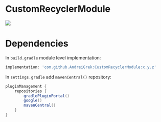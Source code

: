 # CustomRecyclerModule
[![](https://jitpack.io/v/AndreiGrek/CustomRecyclerModule.svg)](https://jitpack.io/#AndreiGrek/CustomRecyclerModule)

# Dependencies
In `build.gradle` module level implementation:
```groovy
implementation: 'com.github.AndreiGrek:CustomRecyclerModule:x.y.z'
```
In `settings.gradle` add `mavenCentral()` repository:
``` groovy
pluginManagement {
    repositories {
        gradlePluginPortal()
        google()
        mavenCentral()
    }
}
```
